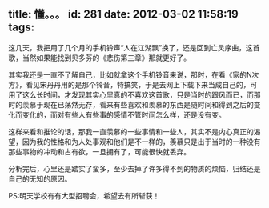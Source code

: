 title: 懂。。。
id: 281
date: 2012-03-02 11:58:19
tags:
---

这几天，我把用了几个月的手机铃声“人在江湖飘”换了，还是回到亡灵序曲，这首歌，当然如果能找到贝多芬的《悲伤第三章》那就更好了。

其实我还是一直不了解自己，比如就拿这个手机铃音来说，那时，在看《家的N次方》，看见宋丹丹用的是那个铃音，特搞笑，于是去网上下载下来当成自己的，可用了这么长时间，才发现其实心里真的不喜欢这首歌，只是当时的跟风而已，而那时的羡慕于现在已荡然无存，看来有些喜欢和羡慕的东西是随时间和得到之后的变化而变化的，而对有些人有些事的感情不管时间怎么样，还是没有变。

这样来看和推论的话，那我一直羡慕的一些事情和一些人，其实不是内心真正的渴望，因为我的性格和为人处事观和他们是不一样的，羡慕只是出于当时的一种没有那些事物的冲动和占有欲，一旦拥有了，可能很快就丢弃。

分析完后，心里还是踏实了蛮多，至少去掉了许多得不到的物质的烦恼，归结还是自己的无知的原因。

PS:明天学校有有大型招聘会，希望去有所斩获！